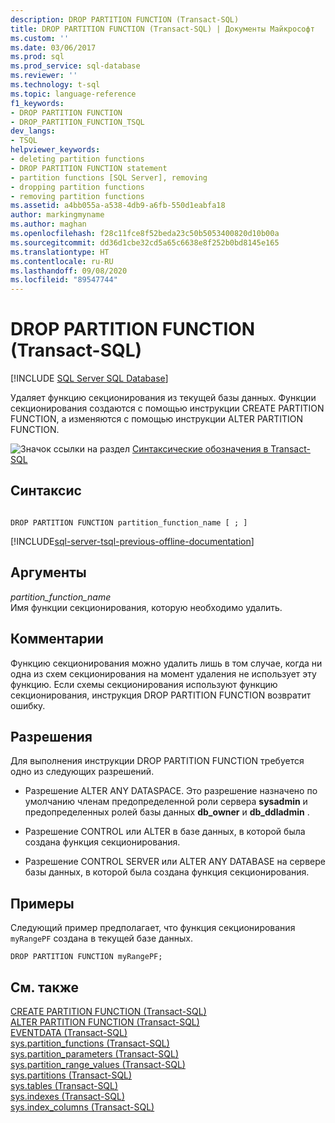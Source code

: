 ```yaml
---
description: DROP PARTITION FUNCTION (Transact-SQL)
title: DROP PARTITION FUNCTION (Transact-SQL) | Документы Майкрософт
ms.custom: ''
ms.date: 03/06/2017
ms.prod: sql
ms.prod_service: sql-database
ms.reviewer: ''
ms.technology: t-sql
ms.topic: language-reference
f1_keywords:
- DROP PARTITION FUNCTION
- DROP_PARTITION_FUNCTION_TSQL
dev_langs:
- TSQL
helpviewer_keywords:
- deleting partition functions
- DROP PARTITION FUNCTION statement
- partition functions [SQL Server], removing
- dropping partition functions
- removing partition functions
ms.assetid: a4bb055a-a538-4db9-a6fb-550d1eabfa18
author: markingmyname
ms.author: maghan
ms.openlocfilehash: f28c11fce8f52beda23c50b5053400820d10b00a
ms.sourcegitcommit: dd36d1cbe32cd5a65c6638e8f252b0bd8145e165
ms.translationtype: HT
ms.contentlocale: ru-RU
ms.lasthandoff: 09/08/2020
ms.locfileid: "89547744"
---
```

# <a name="drop-partition-function-transact-sql"></a>DROP PARTITION FUNCTION (Transact-SQL)
[!INCLUDE [SQL Server SQL Database](../../includes/applies-to-version/sql-asdb.md)]

  Удаляет функцию секционирования из текущей базы данных. Функции секционирования создаются с помощью инструкции CREATE PARTITION FUNCTION, а изменяются с помощью инструкции ALTER PARTITION FUNCTION.  
  
 ![Значок ссылки на раздел](../../database-engine/configure-windows/media/topic-link.gif "Значок ссылки на раздел") [Синтаксические обозначения в Transact-SQL](../../t-sql/language-elements/transact-sql-syntax-conventions-transact-sql.md)  
  
## <a name="syntax"></a>Синтаксис  
  
```syntaxsql
  
DROP PARTITION FUNCTION partition_function_name [ ; ]  
```  
  
[!INCLUDE[sql-server-tsql-previous-offline-documentation](../../includes/sql-server-tsql-previous-offline-documentation.md)]

## <a name="arguments"></a>Аргументы
 *partition_function_name*  
 Имя функции секционирования, которую необходимо удалить.  
  
## <a name="remarks"></a>Комментарии  
 Функцию секционирования можно удалить лишь в том случае, когда ни одна из схем секционирования на момент удаления не использует эту функцию. Если схемы секционирования используют функцию секционирования, инструкция DROP PARTITION FUNCTION возвратит ошибку.  
  
## <a name="permissions"></a>Разрешения  
 Для выполнения инструкции DROP PARTITION FUNCTION требуется одно из следующих разрешений.  
  
-   Разрешение ALTER ANY DATASPACE. Это разрешение назначено по умолчанию членам предопределенной роли сервера **sysadmin** и предопределенных ролей базы данных **db_owner** и **db_ddladmin** .  
  
-   Разрешение CONTROL или ALTER в базе данных, в которой была создана функция секционирования.  
  
-   Разрешение CONTROL SERVER или ALTER ANY DATABASE на сервере базы данных, в которой была создана функция секционирования.  
  
## <a name="examples"></a>Примеры  
 Следующий пример предполагает, что функция секционирования `myRangePF` создана в текущей базе данных.  
  
```  
DROP PARTITION FUNCTION myRangePF;  
```  
  
## <a name="see-also"></a>См. также  
 [CREATE PARTITION FUNCTION (Transact-SQL)](../../t-sql/statements/create-partition-function-transact-sql.md)   
 [ALTER PARTITION FUNCTION (Transact-SQL)](../../t-sql/statements/alter-partition-function-transact-sql.md)   
 [EVENTDATA (Transact-SQL)](../../t-sql/functions/eventdata-transact-sql.md)   
 [sys.partition_functions (Transact-SQL)](../../relational-databases/system-catalog-views/sys-partition-functions-transact-sql.md)   
 [sys.partition_parameters (Transact-SQL)](../../relational-databases/system-catalog-views/sys-partition-parameters-transact-sql.md)   
 [sys.partition_range_values (Transact-SQL)](../../relational-databases/system-catalog-views/sys-partition-range-values-transact-sql.md)   
 [sys.partitions (Transact-SQL)](../../relational-databases/system-catalog-views/sys-partitions-transact-sql.md)   
 [sys.tables (Transact-SQL)](../../relational-databases/system-catalog-views/sys-tables-transact-sql.md)   
 [sys.indexes (Transact-SQL)](../../relational-databases/system-catalog-views/sys-indexes-transact-sql.md)   
 [sys.index_columns (Transact-SQL)](../../relational-databases/system-catalog-views/sys-index-columns-transact-sql.md)  
  
  
